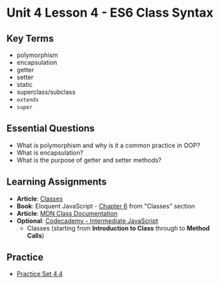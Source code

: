 # Unit 4 Lesson 4 - ES6 Class Syntax

## Key Terms
* polymorphism
* encapsulation
* getter
* setter
* static
* superclass/subclass
* `extends`
* `super`

## Essential Questions
* What is polymorphism and why is it a common practice in OOP?
* What is encapsulation?
* What is the purpose of getter and setter methods?

## Learning Assignments
* **Article**: [Classes](https://javascript.info/class)
* **Book**: Eloquent JavaScript - [Chapter 6](https://eloquentjavascript.net/06_object.html#h_7RhGr+474h) from "Classes" section
* **Article**: [MDN Class Documentation](https://developer.mozilla.org/en-US/docs/Learn/JavaScript/Objects/Classes_in_JavaScript#ecmascript_2015_classes)
* **Optional**: [Codecademy - Intermediate JavaScript](https://www.codecademy.com/learn/learn-intermediate-javascript)
  * Classes (starting from **Introduction to Class** through to **Method Calls**) 

## Practice
* [Practice Set 4.4](https://github.com/The-Marcy-Lab-School/se-unit-4/tree/master/lesson-4-es6_class_syntax/practice)
